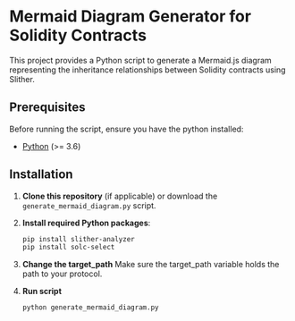 # Mermaid Diagram Generator for Solidity Contracts

This project provides a Python script to generate a Mermaid.js diagram representing the inheritance relationships between Solidity contracts using Slither.

## Prerequisites

Before running the script, ensure you have the python installed:

- [Python](https://www.python.org/downloads/) (>= 3.6)

## Installation

1. **Clone this repository** (if applicable) or download the `generate_mermaid_diagram.py` script.

2. **Install required Python packages**:

   ```bash
   pip install slither-analyzer
   pip install solc-select
   ```

3. **Change the target_path** Make sure the target_path variable holds the path to your protocol.
   
4. **Run script**
   
   ```bash
   python generate_mermaid_diagram.py
   ```